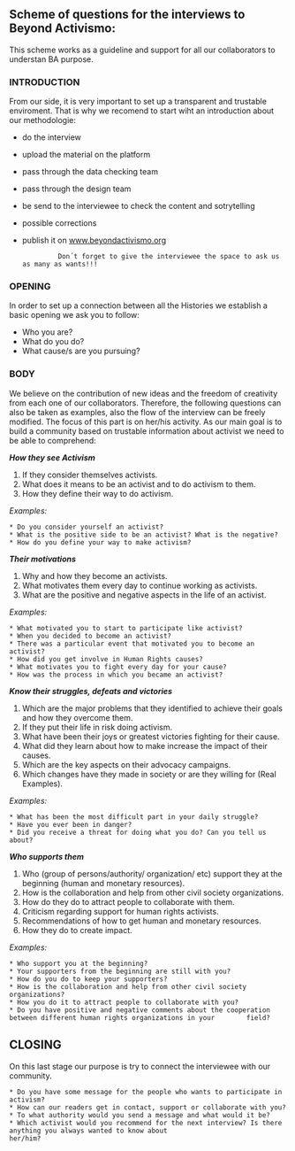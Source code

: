 ## Scheme of questions for the interviews to Beyond Activismo:

This scheme works as a guideline and support for all our collaborators to understan BA purpose. 


### INTRODUCTION
   
   From our side, it is very important to set up a transparent and trustable enviroment.
   That is why we recomend to start wiht an introduction about our methodologie:
   
   * do the interview
   * upload the material on the platform 
   * pass through the data checking team 
   * pass through the design team 
   * be send to the interviewee to check the content and sotrytelling
   * possible corrections
   * publish it on www.beyondactivismo.org
   
                  
                  Don´t forget to give the interviewee the space to ask us as many as wants!!! 
   
   
### OPENING
  
  In order to set up a connection between all the Histories we establish a basic opening we ask you to follow: 
      
   * Who you are? 
   * What do you do? 
   * What cause/s are you pursuing?  
   
   
### BODY 

   We believe on the contribution of new ideas and the freedom of creativity from each one of our collaborators.
   Therefore, the following questions can also be taken as examples, also the flow of the interview can be freely modified.
   The focus of this part is on her/his activity. As our main goal is to build a community based on trustable information
   about activist we need to be able to comprehend:

 _**How they see Activism**_
   
   1. If they consider themselves activists. 
   2. What does it means to be an activist and to do activism to them. 
   3. How they define their way to do activism. 

_Examples:_

    * Do you consider yourself an activist?
    * What is the positive side to be an activist? What is the negative?
    * How do you define your way to make activism?

_**Their motivations**_
    
   1. Why and how they become an activists. 
   2. What motivates them every day to continue working as activists. 
   3. What are the positive and negative aspects in the life of an activist. 

_Examples:_

    * What motivated you to start to participate like activist?
    * When you decided to become an activist?
    * There was a particular event that motivated you to become an activist?
    * How did you get involve in Human Rights causes?
    * What motivates you to fight every day for your cause?
    * How was the process in which you became an activist?
    
_**Know their struggles, defeats and victories**_
   
   1. Which are the major problems that they identified to achieve their goals and how they overcome them. 
   2. If they put their life in risk doing activism. 
   3. What have been their joys or greatest victories fighting for their cause. 
   4. What did they learn about how to make increase the impact of their causes. 
   5. Which are the key aspects on their advocacy campaigns. 
   6. Which changes have they made in society or are they willing for (Real Examples). 

_Examples:_

    * What has been the most difficult part in your daily struggle?
    * Have you ever been in danger?
    * Did you receive a threat for doing what you do? Can you tell us about?
   

_**Who supports them**_

   1. Who (group of persons/authority/ organization/ etc) support they at the beginning (human and monetary resources). 
   2. How is the collaboration and help from other civil society organizations. 
   3. How do they do to attract people to collaborate with them. 
   4. Criticism regarding support for human rights activists. 
   5. Recommendations of how to get human and monetary resources. 
   6. How they do to create impact. 

_Examples:_

    * Who support you at the beginning?
    * Your supporters from the beginning are still with you?
    * How do you do to keep your supporters?
    * How is the collaboration and help from other civil society organizations?
    * How you do it to attract people to collaborate with you?
    * Do you have positive and negative comments about the cooperation between different human rights organizations in your        field?


## CLOSING

On this last stage our purpose is try to connect the interviewee with our community. 

    * Do you have some message for the people who wants to participate in activism?
    * How can our readers get in contact, support or collaborate with you?
    * To what authority would you send a message and what would it be? 
    * Which activist would you recommend for the next interview? Is there anything you always wanted to know about
    her/him? 

